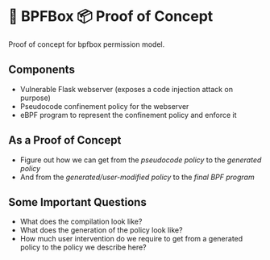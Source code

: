 # 🐝 BPFBox 📦 Proof of Concept

Proof of concept for bpfbox permission model.

## Components

- Vulnerable Flask webserver (exposes a code injection attack on purpose)
- Pseudocode confinement policy for the webserver
- eBPF program to represent the confinement policy and enforce it

## As a Proof of Concept

- Figure out how we can get from the *pseudocode policy* to the *generated policy*
- And from the *generated/user-modified policy* to the *final BPF program*

## Some Important Questions

- What does the compilation look like?
- What does the generation of the policy look like?
- How much user intervention do we require to get from a generated policy to the policy we describe here?
